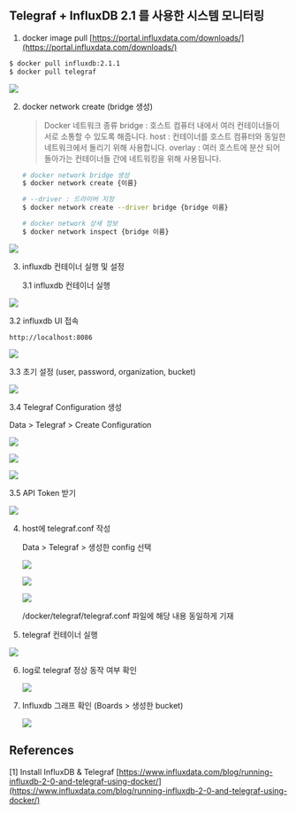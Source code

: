 ## Telegraf + InfluxDB 2.1 를 사용한 시스템 모니터링

1. docker image pull
[https://portal.influxdata.com/downloads/](https://portal.influxdata.com/downloads/)

```bash
$ docker pull influxdb:2.1.1
$ docker pull telegraf
```

![](https://lh6.googleusercontent.com/M54VppweyhcRCH3rKcCOMYr7uKFbXjAiuXdGZAzZIQ3F7XOQWHTl9XvAhMZKI9sGNtj1F8MR642Qs00kuqA5NYNCV9aPAbcR6VTZfKQqsCjTOglFFsajJ7YV-2VfxKQ8O-x7KM0j)

2. docker network create (bridge 생성)

    
    > Docker 네트워크 종류
    bridge : 호스트 컴퓨터 내에서 여러 컨테이너들이 서로 소통할 수 있도록 해줍니다.
    host : 컨테이너를 호스트 컴퓨터와 동일한 네트워크에서 돌리기 위해 사용합니다.
    overlay : 여러 호스트에 분산 되어 돌아가는 컨테이너들 간에 네트워킹을 위해 사용됩니다.
    > 
    
    ```bash
    # docker network bridge 생성
    $ docker network create {이름}
    
    # --driver : 드라이버 지정
    $ docker network create --driver bridge {bridge 이름}
    
    # docker network 상세 정보
    $ docker network inspect {bridge 이름}
    ```
    

![](https://lh6.googleusercontent.com/t0H3Z2KxE0hsTetvoVvw-M0nL9APpHsm-nZ0DF-2yx56Mu8R2p4VcKrKj30eEhaKGarZF9-aU6XVj23hhqwt5Ba-Fk8sKwSCswPQEruq94RB0EXwTBtkEBrQ9PhEyFjVasWYcHQ3)

3. influxdb 컨테이너 실행 및 설정
    
    3.1 influxdb 컨테이너 실행
    

  ![](https://lh6.googleusercontent.com/-01OiTSnh2zXq9Vt97BOyFQL5rTWfgrDF4MnyfFcWMU0du5X6l9BC_TfahN30SFVMfP6V_LZvBBqIsCJg0pKG2jkCHRusKXUqmt7QtUdNoAHEoUGvAtWrHnNDRc7NMQSqRVAvlnj)

  3.2 influxdb UI 접속

  `http://localhost:8086`

  ![](https://lh4.googleusercontent.com/q9YmR1GjqUnJhkv1LY3_HsPcwzPlaYCmlGlzm6fGoWpcJt5vrZMI70hZ-rzXLaSoEidOj0k-uPI2BeFMKb76FNtF9LY8N_8kojJCZ-elP14RWlc5Rf8bR7RB7fdopbEYOuhBQJmu)

  
  3.3 초기 설정 (user, password, organization, bucket)

  ![](https://lh6.googleusercontent.com/HiCOgJY71tg7B2Xgvzufl8sCg978zcYfZiXviVeyTl7FV4thZpA9Ks5_WPFLmTxC60owqVgL6hdyJ90bZ8EwR5DL4Qge5eBAOsTWG4-uDSTQYGFPOj75jESPg7lO_8IWcAD6Xxx7)


  
  3.4 Telegraf Configuration 생성

  Data > Telegraf > Create Configuration

  ![](https://lh4.googleusercontent.com/rFNaXCPnEk2MaEjaQyiQdHniZ7RHxo0ZbrAA2ZSWeIqSTOO0Tpb1ofYttrV3JvVrWBJhe0fWUoQgjhXxefha9GunmNX9zNU_t8mF26h7Gpn0-eEzTG6rrHjyvDFGWLWu5p06dVch)

  ![](https://lh3.googleusercontent.com/5W2GUeJu1a9D-bIGBJyMcH30FMW_vUE317za7DincWoDUnCrwreuiXeg6EUHnZOFntdUSeNkk_UgBlQwsMqpDqPDS9xHYQC9gl9TdrSjOPNnReKjF9JpcNDnCKwsa62Wdh1lgKuc)

  ![](https://lh4.googleusercontent.com/_z9RR5tcwO66VfejGaotbwCjW5eDNogGkLoEnOEbdoUNkLCRnqUbHTpymY7I2FU_SZM4KisMDUoc6nAo53xmglbXD97AEfjU30ur7nPGZ3GYcxBCQsdq8gB1kyPL_V3-unbE0H1d)

  
  3.5 API Token 받기

  ![](https://lh6.googleusercontent.com/8gXALBS81uUEDUHIuADeBHCFWyZuro3GEK1X-HuSBUCpPI3CVWGmoCZsp3MSBFDUULG261DxqMtTEKWQGnY2VE1Dg-QkX_vkwHo15CdjfxHaRPbYzN0Akh5e0LJZKNhUGcS-EOsj)


4. host에 telegraf.conf 작성
    
    Data > Telegraf > 생성한 config 선택
    
    ![](https://lh4.googleusercontent.com/qRw68YbEQ_SsHsZvZ1L0ubaa3ks5pob6ZBXzrBNrNCQrSMBTFEJTXYsaP-aop-1eGAq30pLGpzumGdVk335bHSP4FnQDsG-Gi0CSu58HrP0AXcbQMUCXPczltCA2BA6FbkA_pMsU)
    
    ![](https://lh6.googleusercontent.com/kREXgrFqP9i-UOLE8YINDSaeMJMjIrKgLyZLuVfUIrFv70pBRKWvxhU2c5GOdIku7AJKyD7fHJU1EnAs6rc1fbXe8ZEVzX_TWi6OwDEnLoWSwRdHVObvygkCcc8fqzQO4HXzZvcl)
    
    ![](https://lh5.googleusercontent.com/dxFoR6VH6EfP12T7ngL26UFHv_TuT6b51PMedJMQ8NSsYSf9Ok3iiMC7JX8xUz14j1jR1Az4vza8D7s_9J_qCp1lFWAJYhHE1qQIwzLAavA_uQCSP_kVwatzFTvNLdR8zrYda-1V)
    
    /docker/telegraf/telegraf.conf 파일에 해당 내용 동일하게 기재
    

5. telegraf 컨테이너 실행

![](https://lh4.googleusercontent.com/GaPYIm-693QVcZeJXobmnwpdrjUTyUMt5Dnt17dWdoDnAKJmk9-ti-OvwGwaGFiy189CsAy4dpBdE9yvp1ntqMhIHxNYHSryiPbaw8hRNQ2Vx3TfJUgJNsjq-1bCYV-TIdd5rWzy)


6. log로 telegraf 정상 동작 여부 확인
    
    ![](https://lh5.googleusercontent.com/WZnJ0nREn2hRLLrQGnyxB1uhc94mosS0tnHMjooffkEyxFlbAmKxc2P2MnPiJorZXv1nM0IL_Zb1l80sxPD4bMHdGb5qg-nWJ4Av_4alx2ZKgtYIT2GpnATIuzgc0dAqXD6cVaqX)
    

7. Influxdb 그래프 확인 (Boards > 생성한 bucket)
    
   ![](https://lh5.googleusercontent.com/550NrnpItcLGr4vWJIkqc2nBVoCgjiFnM0tgBDBP6r2xJyALJgh1j-8NnniFr2naUtUikOgr4sM3cj9v0pownb2_5bOFTWcNy83lUNa-saRYWLOIYfG1U9hqT0I9x-XFt9mceB_U)
    

## References

[1] Install InfluxDB & Telegraf [https://www.influxdata.com/blog/running-influxdb-2-0-and-telegraf-using-docker/](https://www.influxdata.com/blog/running-influxdb-2-0-and-telegraf-using-docker/)
